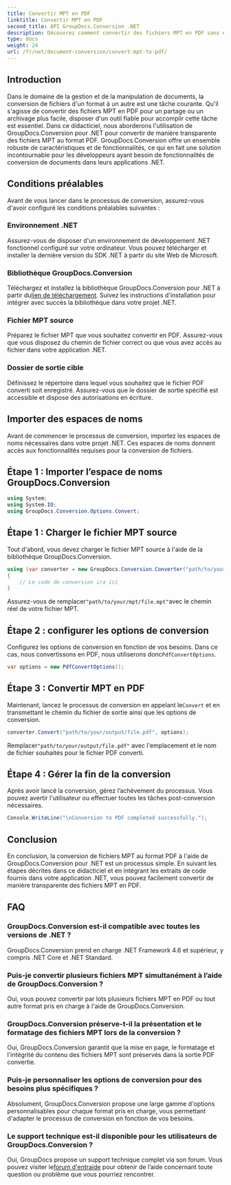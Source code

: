 ```yaml
---
title: Convertir MPT en PDF
linktitle: Convertir MPT en PDF
second_title: API GroupDocs.Conversion .NET
description: Découvrez comment convertir des fichiers MPT en PDF sans effort à l'aide de GroupDocs.Conversion pour .NET. Suivez nos étapes étape par étape pour une intégration et une gestion efficace des documents.
type: docs
weight: 24
url: /fr/net/document-conversion/convert-mpt-to-pdf/
---
```

## Introduction
Dans le domaine de la gestion et de la manipulation de documents, la conversion de fichiers d'un format à un autre est une tâche courante. Qu'il s'agisse de convertir des fichiers MPT en PDF pour un partage ou un archivage plus facile, disposer d'un outil fiable pour accomplir cette tâche est essentiel. Dans ce didacticiel, nous aborderons l'utilisation de GroupDocs.Conversion pour .NET pour convertir de manière transparente des fichiers MPT au format PDF. GroupDocs.Conversion offre un ensemble robuste de caractéristiques et de fonctionnalités, ce qui en fait une solution incontournable pour les développeurs ayant besoin de fonctionnalités de conversion de documents dans leurs applications .NET.
## Conditions préalables
Avant de vous lancer dans le processus de conversion, assurez-vous d'avoir configuré les conditions préalables suivantes :
### Environnement .NET
Assurez-vous de disposer d'un environnement de développement .NET fonctionnel configuré sur votre ordinateur. Vous pouvez télécharger et installer la dernière version du SDK .NET à partir du site Web de Microsoft.
### Bibliothèque GroupDocs.Conversion
 Téléchargez et installez la bibliothèque GroupDocs.Conversion pour .NET à partir du[lien de téléchargement](https://releases.groupdocs.com/conversion/net/). Suivez les instructions d'installation pour intégrer avec succès la bibliothèque dans votre projet .NET.
### Fichier MPT source
Préparez le fichier MPT que vous souhaitez convertir en PDF. Assurez-vous que vous disposez du chemin de fichier correct ou que vous avez accès au fichier dans votre application .NET.
### Dossier de sortie cible
Définissez le répertoire dans lequel vous souhaitez que le fichier PDF converti soit enregistré. Assurez-vous que le dossier de sortie spécifié est accessible et dispose des autorisations en écriture.

## Importer des espaces de noms
Avant de commencer le processus de conversion, importez les espaces de noms nécessaires dans votre projet .NET. Ces espaces de noms donnent accès aux fonctionnalités requises pour la conversion de fichiers.
## Étape 1 : Importer l’espace de noms GroupDocs.Conversion
```csharp
using System;
using System.IO;
using GroupDocs.Conversion.Options.Convert;
```
## Étape 1 : Charger le fichier MPT source
Tout d'abord, vous devez charger le fichier MPT source à l'aide de la bibliothèque GroupDocs.Conversion.
```csharp
using (var converter = new GroupDocs.Conversion.Converter("path/to/your/mpt/file.mpt"))
{
    // Le code de conversion ira ici
}
```
 Assurez-vous de remplacer`"path/to/your/mpt/file.mpt"`avec le chemin réel de votre fichier MPT.
## Étape 2 : configurer les options de conversion
 Configurez les options de conversion en fonction de vos besoins. Dans ce cas, nous convertissons en PDF, nous utiliserons donc`PdfConvertOptions`.
```csharp
var options = new PdfConvertOptions();
```
## Étape 3 : Convertir MPT en PDF
 Maintenant, lancez le processus de conversion en appelant le`Convert` et en transmettant le chemin du fichier de sortie ainsi que les options de conversion.
```csharp
converter.Convert("path/to/your/output/file.pdf", options);
```
 Remplacer`"path/to/your/output/file.pdf"` avec l'emplacement et le nom de fichier souhaités pour le fichier PDF converti.
## Étape 4 : Gérer la fin de la conversion
Après avoir lancé la conversion, gérez l’achèvement du processus. Vous pouvez avertir l'utilisateur ou effectuer toutes les tâches post-conversion nécessaires.
```csharp
Console.WriteLine("\nConversion to PDF completed successfully.");
```

## Conclusion
En conclusion, la conversion de fichiers MPT au format PDF à l'aide de GroupDocs.Conversion pour .NET est un processus simple. En suivant les étapes décrites dans ce didacticiel et en intégrant les extraits de code fournis dans votre application .NET, vous pouvez facilement convertir de manière transparente des fichiers MPT en PDF.
## FAQ
### GroupDocs.Conversion est-il compatible avec toutes les versions de .NET ?
GroupDocs.Conversion prend en charge .NET Framework 4.6 et supérieur, y compris .NET Core et .NET Standard.
### Puis-je convertir plusieurs fichiers MPT simultanément à l’aide de GroupDocs.Conversion ?
Oui, vous pouvez convertir par lots plusieurs fichiers MPT en PDF ou tout autre format pris en charge à l'aide de GroupDocs.Conversion.
### GroupDocs.Conversion préserve-t-il la présentation et le formatage des fichiers MPT lors de la conversion ?
Oui, GroupDocs.Conversion garantit que la mise en page, le formatage et l'intégrité du contenu des fichiers MPT sont préservés dans la sortie PDF convertie.
### Puis-je personnaliser les options de conversion pour des besoins plus spécifiques ?
Absolument, GroupDocs.Conversion propose une large gamme d'options personnalisables pour chaque format pris en charge, vous permettant d'adapter le processus de conversion en fonction de vos besoins.
### Le support technique est-il disponible pour les utilisateurs de GroupDocs.Conversion ?
 Oui, GroupDocs propose un support technique complet via son forum. Vous pouvez visiter le[forum d'entraide](https://forum.groupdocs.com/c/conversion/11) pour obtenir de l’aide concernant toute question ou problème que vous pourriez rencontrer.